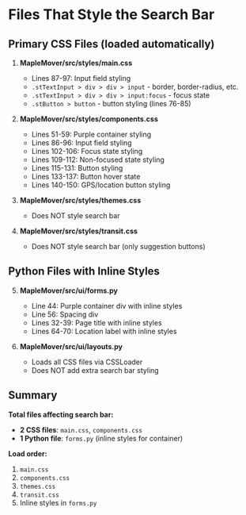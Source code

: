 # Files That Style the Search Bar

## Primary CSS Files (loaded automatically)

1. **MapleMover/src/styles/main.css**
   - Lines 87-97: Input field styling
   - `.stTextInput > div > div > input` - border, border-radius, etc.
   - `.stTextInput > div > div > input:focus` - focus state
   - `.stButton > button` - button styling (lines 76-85)

2. **MapleMover/src/styles/components.css**
   - Lines 51-59: Purple container styling
   - Lines 86-96: Input field styling  
   - Lines 102-106: Focus state styling
   - Lines 109-112: Non-focused state styling
   - Lines 115-131: Button styling
   - Lines 133-137: Button hover state
   - Lines 140-150: GPS/location button styling

3. **MapleMover/src/styles/themes.css**
   - Does NOT style search bar

4. **MapleMover/src/styles/transit.css**
   - Does NOT style search bar (only suggestion buttons)

## Python Files with Inline Styles

5. **MapleMover/src/ui/forms.py**
   - Line 44: Purple container div with inline styles
   - Line 56: Spacing div
   - Lines 32-39: Page title with inline styles
   - Lines 64-70: Location label with inline styles

6. **MapleMover/src/ui/layouts.py**
   - Loads all CSS files via CSSLoader
   - Does NOT add extra search bar styling

## Summary

**Total files affecting search bar:**
- **2 CSS files**: `main.css`, `components.css`
- **1 Python file**: `forms.py` (inline styles for container)

**Load order:**
1. `main.css` 
2. `components.css` 
3. `themes.css`
4. `transit.css`
5. Inline styles in `forms.py`


